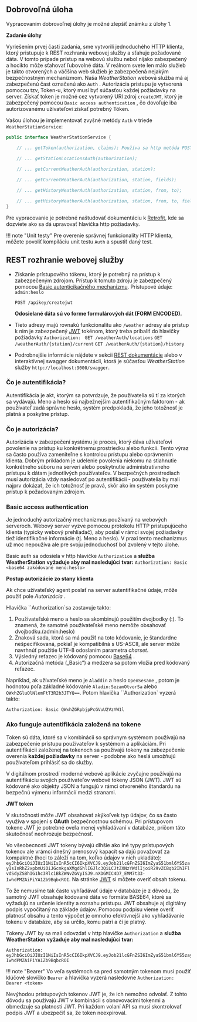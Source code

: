 ## Dobrovoľná úloha

Vypracovaním dobrovoľnej úlohy je možné zlepšiť známku z úlohy 1.

**Zadanie úlohy**

Vyriešením prvej časti zadania, sme vytvorili jednoduchého HTTP klienta, ktorý pristupuje k REST rozhraniu webovej služby a sťahuje požadované dáta. V tomto prípade prístup na webovú službu nebol nijako zabezpečený a hocikto môže sťahovať ľubovolné dáta.  V reálnom svete len málo služieb je takto otvorených  a väčšina web služieb je zabezpečená nejakým bezpečnostným mechanizmom. Naša *WeatherStation* webová služba má aj zabezpečenú čast označenú ako `Auth` . Autorizácia prístupu je vytvorená pomocou tzv, Token-u, ktorý musí byť súčasťou každej požiadavky na server. Získať token je možné cez vytvorený URl zdroj `createJWT`, ktorý je zabezpečený pomocou `Basic access authentication` , čo dovoľuje iba  autorizovanému užívateľovi získať potrebný Tóken. 

Vašou úlohou je implementovať zvyšné metódy `Auth` v triede `WeatherStationService`:

``` java
public interface WeatherStationService {

    // ... getToken(authorization, claims); Používa sa http metóda POST na odoslanie údajov claims

    // ... getStationLocationsAuth(authorization);
    
    // ... getCurrentWeatherAuth(authorization, station);

    // ... getCurrentWeatherAuth(authorization, station, fields);

    // ... getHistoryWeatherAuth(authorization, station, from, to);

    // ... getHistoryWeatherAuth(authorization, station, from, to, fields);
}
```

Pre vypracovanie je potrebné naštudovať dokumentáciu k [Retrofit](https://square.github.io/retrofit/), kde sa dozviete ako sa dá upravovať hlavička http požiadavky.

!!! note "Unit testy"
	Pre overenie správnej funkcionality HTTP klienta, môžete povoliť kompiláciu unit testu `Auth` a spustiť daný test.

 

## REST rozhranie webovej služby

- Získanie prístupového tókenu, ktorý je potrebný na prístup k zabezpečeným zdrojom. Prístup k tomuto zdroju je zabezpečený pomocou [Basic autenticikačného mechanizmu](https://en.wikipedia.org/wiki/Basic_access_authentication). Prístupové údaje: `admin:heslo`

    `POST /apikey/createjwt`

    **Odosielané dáta sú vo forme formulárových dát (FORM ENCODED).**

- Tieto adresy majú rovnakú funkcionalitu ako `/weather` adresy ale prístup k nim je zabezpečený [JWT](https://jwt.io/) tokénom, ktorý treba pribaliť do hlavičky požiadavky `Authorization: ` `GET /weatherAuth/locations`
    `GET /weatherAuth/{station}/current`
    `GET /weatherAuth/{station}/history`

- Podrobnejšie informácie nájdete v sekcii [REST dokumentácie](/RESTapi/) alebo v interaktívnej swagger dokumentácii, ktorá je súčasťou *WeatherStation* služby `http://localhost:9000/swagger`.  

### Čo je autentifikácia?

Autentifikácia je akt, ktorým sa potvrdzuje, že používatelia sú tí za ktorých sa vydávajú. Meno a heslo sú najbežnejším autentifikačným faktorom - ak používateľ zadá správne heslo, systém predpokladá, že jeho totožnosť je platná a poskytne prístup.

### Čo je autorizácia?
Autorizácia v zabezpečení systému je proces, ktorý dáva užívateľovi povolenie na prístup ku konkrétnemu prostriedku alebo funkcii. Tento výraz sa často používa zameniteľne s kontrolou prístupu alebo oprávnením klienta. Dobrým príkladom je udelenie povolenia niekomu na stiahnutie konkrétneho súboru na serveri alebo poskytnutie administratívneho prístupu k dátam jednotlivých používateľov. V bezpečných prostrediach musí autorizácia vždy nasledovať po autentifikácii - používatelia by mali najprv dokázať, že ich totožnosť je pravá, skôr ako im systém poskytne prístup k požadovaným zdrojom.

### Basic access authentication

Je jednoduchý autorizačný mechanizmus používaný na webových serveroch. Webový server vyzve pomocou protokolu HTTP pristupujúceho klienta (typicky webový prehliadač), aby poslal v rámci svojej požiadavky tiež identifikačné informácie (tj. Meno a heslo). V praxi tento mechanizmus už moc nepoužíva ale pre svoju jednoduchosť bol zvolený v tejto úlohe.

Basic auth sa odosiela v http hlavičke `Authorization` a **služba WeatherStation vyžaduje aby mal nasledujúci tvar:**  `Authorization: Basic <base64 zakódované meno:heslo>`

**Postup autorizácie zo stany klienta**

Ak chce užívateľský agent poslať na server autentifikačné údaje, môže použiť pole *Autorizácia* .

Hlavička ``Authorization`sa zostavuje takto: 

1. Používateľské meno a heslo sa skombinujú použitím dvojbodky (:). To znamená, že samotné používateľské meno nemôže obsahovať dvojbodku.(admin:heslo)
2. Znaková sada, ktorá sa má použiť na toto kódovanie, je štandardne nešpecifikovaná, pokiaľ je kompatibilná s US-ASCII, ale server môže navrhnúť použitie UTF-8 odoslaním parametra *charset*.
3. Výsledný reťazec je kódovaný pomocou  [Base64](https://en.wikipedia.org/wiki/Base64) .
4. Autorizačná metóda („Basic“) a medzera  sa potom vložia pred kódovaný reťazec.

Napríklad, ak užívateľské meno je `Aladdin` a heslo `OpenSesame` , potom je hodnotou poľa základné kódovanie `Aladin:SezamOtvorSa` alebo `QWxhZGluOlNlemFtT3R2b3JTYQ==`. Potom hlavička ``Authorization` vyzerá takto:

```
Authorization: Basic QWxhZGRpbjpPcGVuU2VzYW1l
```

### Ako funguje autentifikácia založená na tokene

Token sú dáta, ktoré sa v kombinácii so správnym systémom používajú na zabezpečenie prístupu používateľov k systémom a aplikáciám. Pri autentifikácii založenej na tokenoch sa používajú tokeny na zabezpečenie overenia **každej požiadavky** na server - podobne ako heslá umožňujú používateľom prihlásiť sa do služby.

V digitálnom prostredí moderné webové aplikácie zvyčajne používajú na autentifikáciu svojich používateľov webové tokeny JSON (JWT). JWT sú kódované ako objekty JSON a fungujú v rámci otvoreného štandardu na bezpečnú výmenu informácií medzi stranami.

**JWT token**

V skutočnosti môže JWT obsahovať akýkoľvek typ údajov, čo sa často využíva v spojení s **OAuth** bezpečnostnou schémou. Pri prístupovom tokene JWT je potrebné oveľa menej vyhľadávaní v databáze, pričom táto skutočnosť neohrozuje bezpečnosť.

Vo všeobecnosti JWT tokeny bývajú dlhšie ako iné typy prístupových tokenov ale vrámci dnešný prenosový kapacít sa dajú považovať za kompaktné (hoci to záleží na tom, koľko údajov v nich ukladáte):
`eyJhbGciOiJIUzI1NiIsInR5cCI6IkpXVCJ9.eyJob21lcGFnZSI6ImZyaS51bml6YS5zayIsInRhZ2xpbmUiOiJGcmkgaXMgdGhlIGJlc3QiLCJtZXNzYWdlIjoiR29vZCBqb2IhIFlvdSdyZSBhIG1hc3RlciBkZWNvZGVyISJ9.nXDGMIC4D7_EMM7t33-IwhdPMZAiPiYA1Zb9BqbcROI`. Na stránke [JWT](https://jwt.io/) si môžete overiť obsah tokenu.

To že nemusíme tak často vyhľadávať údaje v databáze je z dôvodu, že samotný JWT obsahuje kódované dáta vo formáte BASE64, ktoré sa vyžadujú na určenie identity a rozsahu prístupu. JWT obsahuje aj digitálny podpis vypočítaný na základe údajov. Pomocou podpisu vieme overiť platnosť obsahu a tento výpočet je omnoho efektívnejší ako vyhľadávanie tokenu v databáze, aby sa určilo, komu patrí a či je platný.

Tokeny JWT by sa mali odovzdať v http hlavičke `Authorization` a **služba WeatherStation vyžaduje aby mal nasledujúci tvar:** 

``` http
Authorization: eyJhbGciOiJIUzI1NiIsInR5cCI6IkpXVCJ9.eyJob21lcGFnZSI6ImZyaS51bml6YS5zayIsInRhZ2xpbmUiOiJGcmkgaXMgdGhlIGJlc3QiLCJtZXNzYWdlIjoiR29vZCBqb2IhIFlvdSdyZSBhIG1hc3RlciBkZWNvZGVyISJ9.nXDGMIC4D7_EMM7t33-IwhdPMZAiPiYA1Zb9BqbcROI
```

!!! note "Bearer"
	Vo veľa systémoch sa pred samotným tokenom musí použiť klúčové slovíčko `Bearer` a hlavička vyzerá nasledovne `Authorization: Bearer <token>` 

Nevýhodou prístupových tokenov JWT je, že ich nemožno odvolať. Z tohto dôvodu sa používajú JWT v kombinácii s obnovovacími tokenmi a obmedzuje sa platnosti JWT. Pri každom volaní API sa musí skontrolovať podpis JWT a ubezpečiť sa, že token  neexpiroval.